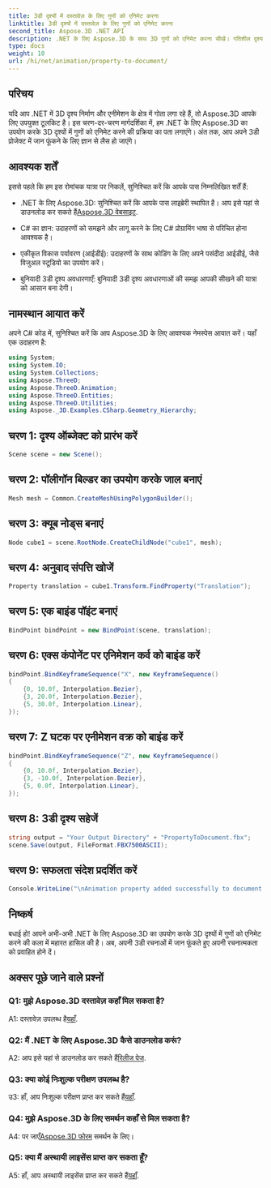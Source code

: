 ```yaml
---
title: 3डी दृश्यों में दस्तावेज़ के लिए गुणों को एनिमेट करना
linktitle: 3डी दृश्यों में दस्तावेज़ के लिए गुणों को एनिमेट करना
second_title: Aspose.3D .NET API
description: .NET के लिए Aspose.3D के साथ 3D गुणों को एनिमेट करना सीखें। गतिशील दृश्य बनाने के लिए चरण-दर-चरण मार्गदर्शिका।
type: docs
weight: 10
url: /hi/net/animation/property-to-document/
---
```

## परिचय

यदि आप .NET में 3D दृश्य निर्माण और एनीमेशन के क्षेत्र में गोता लगा रहे हैं, तो Aspose.3D आपके लिए उपयुक्त टूलकिट है। इस चरण-दर-चरण मार्गदर्शिका में, हम .NET के लिए Aspose.3D का उपयोग करके 3D दृश्यों में गुणों को एनिमेट करने की प्रक्रिया का पता लगाएंगे। अंत तक, आप अपने 3डी प्रोजेक्ट में जान फूंकने के लिए ज्ञान से लैस हो जाएंगे।

## आवश्यक शर्तें

इससे पहले कि हम इस रोमांचक यात्रा पर निकलें, सुनिश्चित करें कि आपके पास निम्नलिखित शर्तें हैं:

- .NET के लिए Aspose.3D: सुनिश्चित करें कि आपके पास लाइब्रेरी स्थापित है। आप इसे यहां से डाउनलोड कर सकते हैं[Aspose.3D वेबसाइट](https://releases.aspose.com/3d/net/).

- C# का ज्ञान: उदाहरणों को समझने और लागू करने के लिए C# प्रोग्रामिंग भाषा से परिचित होना आवश्यक है।

- एकीकृत विकास पर्यावरण (आईडीई): उदाहरणों के साथ कोडिंग के लिए अपने पसंदीदा आईडीई, जैसे विजुअल स्टूडियो का उपयोग करें।

- बुनियादी 3डी दृश्य अवधारणाएँ: बुनियादी 3डी दृश्य अवधारणाओं की समझ आपकी सीखने की यात्रा को आसान बना देगी।

## नामस्थान आयात करें

अपने C# कोड में, सुनिश्चित करें कि आप Aspose.3D के लिए आवश्यक नेमस्पेस आयात करें। यहाँ एक उदाहरण है:

```csharp
using System;
using System.IO;
using System.Collections;
using Aspose.ThreeD;
using Aspose.ThreeD.Animation;
using Aspose.ThreeD.Entities;
using Aspose.ThreeD.Utilities;
using Aspose._3D.Examples.CSharp.Geometry_Hierarchy;
```

## चरण 1: दृश्य ऑब्जेक्ट को प्रारंभ करें

```csharp
Scene scene = new Scene();
```

## चरण 2: पॉलीगॉन बिल्डर का उपयोग करके जाल बनाएं

```csharp
Mesh mesh = Common.CreateMeshUsingPolygonBuilder();
```

## चरण 3: क्यूब नोड्स बनाएं

```csharp
Node cube1 = scene.RootNode.CreateChildNode("cube1", mesh);
```

## चरण 4: अनुवाद संपत्ति खोजें

```csharp
Property translation = cube1.Transform.FindProperty("Translation");
```

## चरण 5: एक बाइंड पॉइंट बनाएं

```csharp
BindPoint bindPoint = new BindPoint(scene, translation);
```

## चरण 6: एक्स कंपोनेंट पर एनिमेशन कर्व को बाइंड करें

```csharp
bindPoint.BindKeyframeSequence("X", new KeyframeSequence()
{
    {0, 10.0f, Interpolation.Bezier},
    {3, 20.0f, Interpolation.Bezier},
    {5, 30.0f, Interpolation.Linear},
});
```

## चरण 7: Z घटक पर एनीमेशन वक्र को बाइंड करें

```csharp
bindPoint.BindKeyframeSequence("Z", new KeyframeSequence()
{
    {0, 10.0f, Interpolation.Bezier},
    {3, -10.0f, Interpolation.Bezier},
    {5, 0.0f, Interpolation.Linear},
});
```

## चरण 8: 3डी दृश्य सहेजें

```csharp
string output = "Your Output Directory" + "PropertyToDocument.fbx";
scene.Save(output, FileFormat.FBX7500ASCII);
```

## चरण 9: सफलता संदेश प्रदर्शित करें

```csharp
Console.WriteLine("\nAnimation property added successfully to document.\nFile saved at " + output);
```

## निष्कर्ष

बधाई हो! आपने अभी-अभी .NET के लिए Aspose.3D का उपयोग करके 3D दृश्यों में गुणों को एनिमेट करने की कला में महारत हासिल की है। अब, अपनी 3डी रचनाओं में जान फूंकते हुए अपनी रचनात्मकता को प्रवाहित होने दें।

## अक्सर पूछे जाने वाले प्रश्नों

### Q1: मुझे Aspose.3D दस्तावेज़ कहाँ मिल सकता है?

 A1: दस्तावेज़ उपलब्ध है[यहाँ](https://reference.aspose.com/3d/net/).

### Q2: मैं .NET के लिए Aspose.3D कैसे डाउनलोड करूं?

 A2: आप इसे यहां से डाउनलोड कर सकते हैं[रिलीज पेज](https://releases.aspose.com/3d/net/).

### Q3: क्या कोई निःशुल्क परीक्षण उपलब्ध है?

 उ3: हाँ, आप निःशुल्क परीक्षण प्राप्त कर सकते हैं[यहाँ](https://releases.aspose.com/).

### Q4: मुझे Aspose.3D के लिए समर्थन कहाँ से मिल सकता है?

 A4: पर जाएँ[Aspose.3D फोरम](https://forum.aspose.com/c/3d/18) समर्थन के लिए।

### Q5: क्या मैं अस्थायी लाइसेंस प्राप्त कर सकता हूँ?

 A5: हाँ, आप अस्थायी लाइसेंस प्राप्त कर सकते हैं[यहाँ](https://purchase.aspose.com/temporary-license/).